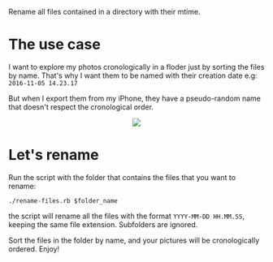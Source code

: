 Rename all files contained in a directory with their mtime.

# The use case

I want to explore my photos cronologically in a floder just by sorting the files by name. That's why I want them to be named with their creation date e.g: `2016-11-05 14.23.17`

But when I export them from my iPhone, they have a pseudo-random name that doesn't respect the cronological order.

<p align="center">
     <img src="https://media.giphy.com/media/26tnnpcYVRNJGlHy0/giphy.gif">
</p>

# Let's rename

Run the script with the folder that contains the files that you want to rename:

`./rename-files.rb $folder_name`

the script will rename all the files with the format `YYYY-MM-DD HH.MM.SS`, keeping the same file extension. Subfolders are ignored.

Sort the files in the folder by name, and your pictures will be cronologically ordered. Enjoy!
